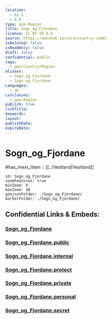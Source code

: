 ```yaml
---
location:
  - 61.5
  - 6.6
type: geo-Region
title: Sogn_og_Fjordane
license: CC BY-SA 4.0
source: https://datahub.io/core/country-codes
isDeleted: false
isReadOnly: false
draft: false
confidential: public
tags:
  - geo/Country/Region
aliases:
  - Sogn_og_Fjordane
  - Sogn og Fjordane
Languages:
  - de
cssclasses:
  - geo-Region
publish: true
linkTitle: 
keywords: 
layout: 
publishDate: 
expiryDate:
---
```


# Sogn_og_Fjordane


#has_/next_/item :: [[../Vestland|Vestland]] 

```leaflet
id: Sogn_og_Fjordane
zoomFeatures: true 
minZoom: 4 
maxZoom: 18
geojsonFolder: ./Sogn_og_Fjordane/
markerFolder: ./Sogn_og_Fjordane/
```


## Confidential Links & Embeds: 

### [Sogn_og_Fjordane](/_Standards/Earth/Continent/Europe/Europe~North/Norway/Counties~Norway/Vestland/Sogn_og_Fjordane.md) 

### [Sogn_og_Fjordane.public](/_public/Earth/Continent/Europe/Europe~North/Norway/Counties~Norway/Vestland/Sogn_og_Fjordane.public.md) 

### [Sogn_og_Fjordane.internal](/_internal/Earth/Continent/Europe/Europe~North/Norway/Counties~Norway/Vestland/Sogn_og_Fjordane.internal.md) 

### [Sogn_og_Fjordane.protect](/_protect/Earth/Continent/Europe/Europe~North/Norway/Counties~Norway/Vestland/Sogn_og_Fjordane.protect.md) 

### [Sogn_og_Fjordane.private](/_private/Earth/Continent/Europe/Europe~North/Norway/Counties~Norway/Vestland/Sogn_og_Fjordane.private.md) 

### [Sogn_og_Fjordane.personal](/_personal/Earth/Continent/Europe/Europe~North/Norway/Counties~Norway/Vestland/Sogn_og_Fjordane.personal.md) 

### [Sogn_og_Fjordane.secret](/_secret/Earth/Continent/Europe/Europe~North/Norway/Counties~Norway/Vestland/Sogn_og_Fjordane.secret.md)

